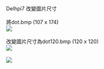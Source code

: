 Delhpi7 改變圖片尺寸<br><br>
將dot.bmp (107 x 174)<br>
<img src="https://github.com/picmarker/delphi7-Timage/blob/main/dot.svg"><br><br>
改變圖片尺寸為dot120.bmp (120 x 120)<br>
<img src="https://github.com/picmarker/delphi7-Timage/blob/main/dot120.bmp"><br>
<br>
<img src="https://github.com/picmarker/delphi7-Timage/blob/main/1.png">
